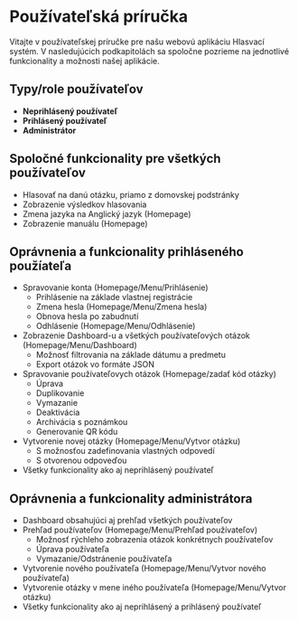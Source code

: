 # Používateľská príručka

Vitajte v používateľskej príručke pre našu webovú aplikáciu Hlasvací systém. V nasledujúcich podkapitolách sa spoločne
pozrieme na jednotlivé funkcionality a možnosti našej aplikácie.

## Typy/role používateľov

* __Neprihlásený používateľ__
* __Prihlásený používateľ__
* __Administrátor__

## Spoločné funkcionality pre všetkých používateľov

* Hlasovať na danú otázku, priamo z domovskej podstránky
* Zobrazenie výsledkov hlasovania
* Zmena jazyka na Anglický jazyk (Homepage)
* Zobrazenie manuálu (Homepage)

## Oprávnenia a funkcionality prihláseného použíateľa

* Spravovanie konta (Homepage/Menu/Prihlásenie)
    * Prihlásenie na základe vlastnej registrácie
    * Zmena hesla (Homepage/Menu/Zmena hesla)
    * Obnova hesla po zabudnutí
    * Odhlásenie (Homepage/Menu/Odhlásenie)
* Zobrazenie Dashboard-u a všetkých používateľových otázok (Homepage/Menu/Dashboard)
    * Možnosť filtrovania na základe dátumu a predmetu
    * Export otázok vo formáte JSON
* Spravovanie používateľovych otázok (Homepage/zadať kód otázky)
    * Úprava
    * Duplikovanie
    * Vymazanie
    * Deaktivácia
    * Archivácia s poznámkou
    * Generovanie QR kódu
* Vytvorenie novej otázky (Homepage/Menu/Vytvor otázku)
    * S možnosťou zadefinovania vlastných odpovedí
    * S otvorenou odpoveďou
* Všetky funkcionality ako aj neprihlásený používateľ

## Oprávnenia a funkcionality administrátora

* Dashboard obsahujúci aj prehľad všetkých používateľov
* Prehľad používateľov (Homepage/Menu/Prehľad používateľov)
    * Možnosť rýchleho zobrazenia otázok konkrétnych používateľov
    * Úprava používateľa
    * Vymazanie/Odstránenie používateľa
* Vytvorenie nového používateľa (Homepage/Menu/Vytvor nového používateľa)
* Vytvorenie otázky v mene iného používateľa (Homepage/Menu/Vytvor otázku)
* Všetky funkcionality ako aj neprihlásený a prihlásený používateľ




